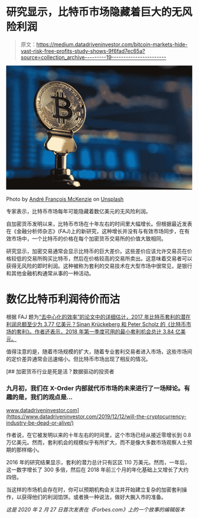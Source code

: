 # 研究显示，比特币市场隐藏着巨大的无风险利润

> 原文：<https://medium.datadriveninvestor.com/bitcoin-markets-hide-vast-risk-free-profits-study-shows-9f6fad7ec65a?source=collection_archive---------19----------------------->

![](img/64fcef7ca349b8a48a774cf06153d6a1.png)

Photo by [André François McKenzie](https://unsplash.com/@silverhousehd?utm_source=unsplash&utm_medium=referral&utm_content=creditCopyText) on [Unsplash](https://unsplash.com/s/photos/bitcoin?utm_source=unsplash&utm_medium=referral&utm_content=creditCopyText)

专家表示，比特币市场每年可能隐藏着数亿美元的无风险利润。

自加密货币发明以来，比特币市场在十年左右的时间里大幅增长。但根据最近发表在《金融分析师杂志》(FAJ)上的新研究，这种增长并没有与有效市场同步，在有效市场中，一个比特币的价格在每个加密货币交易所的价值大致相同。

研究显示，加密交易通常会显示比特币的巨大差价。这些差价应该允许交易员在价格较低的交易所购买比特币，然后在价格较高的交易所卖出。这意味着交易者可以获得无风险的即时利润。这种被称为套利的交易技术在大型市场中很常见，是银行和其他金融机构通常从事的一种活动。

# 数亿比特币利润待价而沽

根据 FAJ 题为[“去中心化的效率”的论文中的详细估计，2017 年比特币套利的潜在利润总额至少为 3.77 亿美元？Sinan Krückeberg 和 Peter Scholz 的《比特币市场的套利》。作者还表示，2018 年第一季度可用的最小套利机会总计 3.84 亿美元。](https://www.tandfonline.com/doi/full/10.1080/0015198X.2020.1733902)

值得注意的是，随着市场规模的扩大，随着专业套利交易者进入市场，这些市场间的定价差异通常会迅速缩小。但比特币市场出现了相反的情况。

[](https://www.datadriveninvestor.com/2019/12/12/will-the-cryptocurrency-industry-be-dead-or-alive/) [## 加密货币行业是死是活？数据驱动的投资者

### 九月初，我们在 X-Order 内部就代币市场的未来进行了一场辩论。有趣的是，我们的观点是…

www.datadriveninvestor.com](https://www.datadriveninvestor.com/2019/12/12/will-the-cryptocurrency-industry-be-dead-or-alive/) 

作者说，在它被发明以来的十年左右的时间里，这个市场已经从接近零增长到 0.8 万亿美元。然而，套利机会的规模似乎有所扩大，而不是像大多数市场观察人士预期的那样缩小。

2016 年的研究结果显示，套利的潜力总计只有区区 110 万美元。然而，一年后，这一数字增长了 300 多倍，然后在 2018 年前三个月的年化基础上又增长了大约四倍。

当这样的市场机会存在时，你可以预期机构会关注并开始建立复杂的加密套利操作，以获得他们的利润馅饼。或者换一种说法，做好大腕入市的准备。

*这是 2020 年 2 月 27 日首次发表在《Forbes.com》上的一个故事的编辑版本*